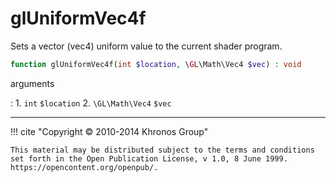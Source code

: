 # glUniformVec4f
Sets a vector (vec4) uniform value to the current shader program.

```php
function glUniformVec4f(int $location, \GL\Math\Vec4 $vec) : void
```



arguments

:    1. `int` `$location` 
    2. `\GL\Math\Vec4` `$vec` 



---
     

!!! cite "Copyright © 2010-2014 Khronos Group"

    This material may be distributed subject to the terms and conditions set forth in the Open Publication License, v 1.0, 8 June 1999. https://opencontent.org/openpub/.